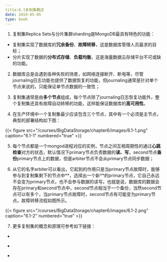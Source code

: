```yaml
---
title:6.1复制集概述
date: 2019-05-05
type: book
---
```


1. 复制集Replica Sets与分片集群sharding是MongoDB最具有特色的功能：

- 复制集实现了数据库的**冗余备份**、**故障转移**，这是数据库管理人员最求的目标；
- 分片实现了数据的**分布式存储**、**负载均衡**，这是海量数据云存储平台不可或缺的功能。

2. 数据库总是会遇到各种失败的场景，如网络连接断开、断电等，尽管journaling日志功能也提供了数据恢复的功能，但journaling通常是针对单个节点来说的，只能保证单节点数据的一致性；

3. 复制集通常是由**多个节点**组成，每个节点除了journaling日志恢复功能外，整个复制集还具有故障自动转移的功能，这样能保证数据库的**高可用性**。


4. 在生产环境中一个复制集最少应该包含三个节点，其中有一个必须是主节点，典型的部署结构如下图：


{{< figure src="/courses/BigDataStorage/chapter6/images/6.1-1.png" caption="6.1-1" numbered="true" >}}

5. 每个节点都是一个mongod进程对应的实例，节点之间互相周期性的通过**心跳检查**对方的状态，默认情况下primary节点负责数据的**读、写**，second节点**备份**primary节点上的数据，但是arbiter节点不会从primary节点同步数据；

6. 从它的名字arbiter可以看出，它起到的作用只是当primary节点故障时，能够参与到复制集剩下的节点中**，选择出一个新**的primary节点，它自己永远不会变为primary节点，也不会参与数据的读写。也就是说，数据库的数据会存在primary和second节点中，second节点相当于一个备份，当然second节点可以有多个，当primary节点故障时，second节点有可能变为primary节点。故障转移流程如图所示。


{{< figure src="/courses/BigDataStorage/chapter6/images/6.1-2.png" caption="6.1-2" numbered="true" >}}

7. 更多复制集的概念和原理可参考如下链接：

- [](https://www.cnblogs.com/duanxz/p/10730096.html)

- [](https://blog.csdn.net/qq_24598601/article/details/81150614)

- [](https://docs.mongodb.com/manual/replication/)


